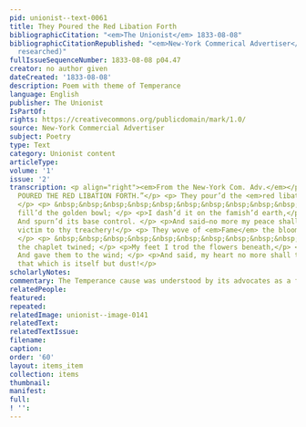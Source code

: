 ```yaml
---
pid: unionist--text-0061
title: They Poured the Red Libation Forth
bibliographicCitation: "<em>The Unionist</em> 1833-08-08"
bibliographicCitationRepublished: "<em>New-York Commerical Advertiser</em> (not yet
  researched)"
fullIssueSequenceNumber: 1833-08-08 p04.47
creator: no author given
dateCreated: '1833-08-08'
description: Poem with theme of Temperance
language: English
publisher: The Unionist
IsPartOf: 
rights: https://creativecommons.org/publicdomain/mark/1.0/
source: New-York Commercial Advertiser
subject: Poetry
type: Text
category: Unionist content
articleType: 
volume: '1'
issue: '2'
transcription: <p align="right"><em>From the New-York Com. Adv.</em></p> <p align="center">“THEY
  POURED THE RED LIBATION FORTH.”</p> <p> They pour’d the <em>red libation</em> forth,
  </p> <p> &nbsp;&nbsp;&nbsp;&nbsp;&nbsp;&nbsp;&nbsp;&nbsp;&nbsp;&nbsp;&nbsp; And
  fill’d the golden bowl; </p> <p>I dash’d it on the famish’d earth,</p> <p> &nbsp;&nbsp;&nbsp;&nbsp;&nbsp;&nbsp;&nbsp;&nbsp;&nbsp;&nbsp;&nbsp;
  And spurn’d its base control. </p> <p>And said—no more my peace shall be,</p> <p>A
  victim to thy treachery!</p> <p> They wove of <em>Fame</em> the blooming wreath,
  </p> <p> &nbsp;&nbsp;&nbsp;&nbsp;&nbsp;&nbsp;&nbsp;&nbsp;&nbsp;&nbsp;&nbsp; My brow
  the chaplet twined; </p> <p>My feet I trod the flowers beneath,</p> <p> &nbsp;&nbsp;&nbsp;&nbsp;&nbsp;&nbsp;&nbsp;&nbsp;&nbsp;&nbsp;&nbsp;
  And gave them to the wind; </p> <p>And said, my heart no more shall trust</p> <p>To
  that which is itself but dust!</p>
scholarlyNotes: 
commentary: The Temperance cause was understood by its advocates as a form of self-control.
relatedPeople: 
featured: 
repeated: 
relatedImage: unionist--image-0141
relatedText: 
relatedTextIssue: 
filename: 
caption: 
order: '60'
layout: items_item
collection: items
thumbnail: 
manifest: 
full: 
! '': 
---
```

